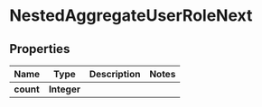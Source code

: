 

# NestedAggregateUserRoleNext


## Properties

Name | Type | Description | Notes
------------ | ------------- | ------------- | -------------
**count** | **Integer** |  | 



